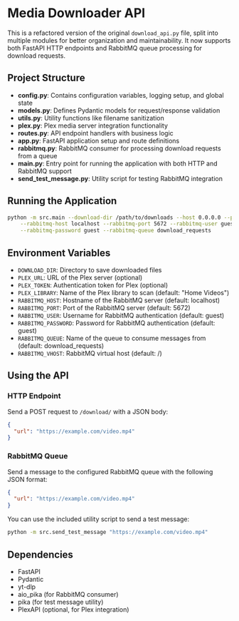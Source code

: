 # Media Downloader API

This is a refactored version of the original `download_api.py` file, split into multiple modules for better organization and maintainability. It now supports both FastAPI HTTP endpoints and RabbitMQ queue processing for download requests.

## Project Structure

- **config.py**: Contains configuration variables, logging setup, and global state
- **models.py**: Defines Pydantic models for request/response validation
- **utils.py**: Utility functions like filename sanitization
- **plex.py**: Plex media server integration functionality
- **routes.py**: API endpoint handlers with business logic
- **app.py**: FastAPI application setup and route definitions
- **rabbitmq.py**: RabbitMQ consumer for processing download requests from a queue
- **main.py**: Entry point for running the application with both HTTP and RabbitMQ support
- **send_test_message.py**: Utility script for testing RabbitMQ integration

## Running the Application

```bash
python -m src.main --download-dir /path/to/downloads --host 0.0.0.0 --port 8000 \
    --rabbitmq-host localhost --rabbitmq-port 5672 --rabbitmq-user guest \
    --rabbitmq-password guest --rabbitmq-queue download_requests
```

## Environment Variables

- `DOWNLOAD_DIR`: Directory to save downloaded files
- `PLEX_URL`: URL of the Plex server (optional)
- `PLEX_TOKEN`: Authentication token for Plex (optional)
- `PLEX_LIBRARY`: Name of the Plex library to scan (default: "Home Videos")
- `RABBITMQ_HOST`: Hostname of the RabbitMQ server (default: localhost)
- `RABBITMQ_PORT`: Port of the RabbitMQ server (default: 5672)
- `RABBITMQ_USER`: Username for RabbitMQ authentication (default: guest)
- `RABBITMQ_PASSWORD`: Password for RabbitMQ authentication (default: guest)
- `RABBITMQ_QUEUE`: Name of the queue to consume messages from (default: download_requests)
- `RABBITMQ_VHOST`: RabbitMQ virtual host (default: /)

## Using the API

### HTTP Endpoint

Send a POST request to `/download/` with a JSON body:

```json
{
  "url": "https://example.com/video.mp4"
}
```

### RabbitMQ Queue

Send a message to the configured RabbitMQ queue with the following JSON format:

```json
{
  "url": "https://example.com/video.mp4"
}
```

You can use the included utility script to send a test message:

```bash
python -m src.send_test_message "https://example.com/video.mp4"
```

## Dependencies

- FastAPI
- Pydantic
- yt-dlp
- aio_pika (for RabbitMQ consumer)
- pika (for test message utility)
- PlexAPI (optional, for Plex integration)
